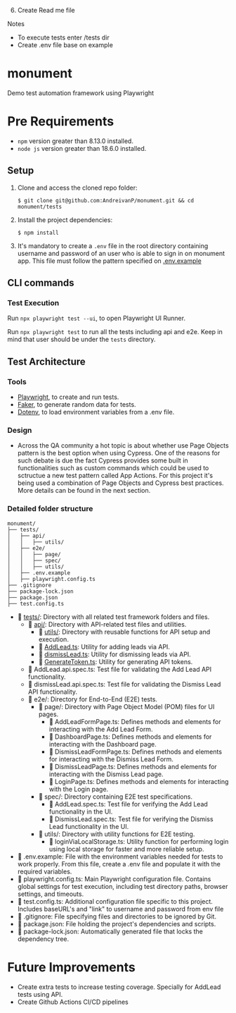 
6. Create Read me file



Notes

* To execute tests enter /tests dir
* Create .env file base on example



# monument
Demo test automation framework using Playwright

# Pre Requirements
- `npm` version greater than 8.13.0 installed.
- `node js` version greater than 18.6.0 installed.

## Setup

1. Clone and access the cloned repo folder:

    `$ git clone git@github.com:AndreivanP/monument.git && cd monument/tests`

2. Install the project dependencies:

    `$ npm install`

3. It's mandatory to create a `.env` file in the root directory containing username and password of an user who is able to sign in on monument app. This file must follow the pattern specified on [.env.example](.env.example)

## CLI commands
### Test Execution

Run `npx playwright test --ui`, to open Playwright UI Runner.

Run `npx playwright test` to run all the tests including api and e2e. Keep in mind that user should be under the `tests` directory.

## Test Architecture
### Tools

* [Playwright][test-tool], to create and run tests.
* [Faker][data-tool], to generate random data for tests.
* [Dotenv][env-tool], to load environment variables from a .env file.

### Design

* Across the QA community a hot topic is about whether use Page Objects pattern is the best option when using Cypress. One of the reasons for such debate is due the fact Cypress provides some built in functionalities such as custom commands which could be used to sctructue a new test pattern called App Actions. For this project it's being used a combination of Page Objects and Cypress best practices. More details can be found in the next section.

### Detailed folder structure

```
monument/
├── tests/
│   ├── api/
│   │   ├── utils/
│   ├── e2e/
│   │   ├── page/
│   │   ├── spec/
│   │   ├── utils/
│   ├── .env.example
│   ├── playwright.config.ts
├── .gitignore
├── package-lock.json
├── package.json
├── test.config.ts

```
- :file_folder: [tests/](../tests): Directory with all related test framework folders and files.
    - :file_folder: [api/](tests/api/): Directory with API-related test files and utilities.
        - :file_folder: [utils/](tests/api/utils/): Directory with reusable functions for API setup and execution.
        - :page_with_curl: [AddLead.ts](tests/api/utils/AddLead.ts): Utility for adding leads via API.
        - :page_with_curl: [dismissLead.ts](tests/api/utils/dismissLead.ts): Utility for dismissing leads via API.
        - :page_with_curl: [GenerateToken.ts](tests/api/utils/GenerateToken.ts): Utility for generating API tokens.
    - :page_with_curl: AddLead.api.spec.ts: Test file for validating the Add Lead API functionality.
    - :page_with_curl: dismissLead.api.spec.ts: Test file for validating the Dismiss Lead API functionality.
    - :file_folder: e2e/: Directory for End-to-End (E2E) tests.
        - :file_folder: page/: Directory with Page Object Model (POM) files for UI pages.
            - :page_with_curl: AddLeadFormPage.ts: Defines methods and elements for interacting with the Add Lead Form.
            - :page_with_curl: DashboardPage.ts: Defines methods and elements for interacting with the Dashboard page.
            - :page_with_curl: DismissLeadFormPage.ts: Defines methods and elements for interacting with the Dismiss Lead Form.
            - :page_with_curl: DismissLeadPage.ts: Defines methods and elements for interacting with the Dismiss Lead page.
            - :page_with_curl: LoginPage.ts: Defines methods and elements for interacting with the Login page.
        - :file_folder: spec/: Directory containing E2E test specifications.
            - :page_with_curl: AddLead.spec.ts: Test file for verifying the Add Lead functionality in the UI.
            - :page_with_curl: DismissLead.spec.ts: Test file for verifying the Dismiss Lead functionality in the UI.
        - :file_folder: utils/: Directory with utility functions for E2E testing.
            - :page_with_curl: loginViaLocalStorage.ts: Utility function for performing login using local storage for faster and more reliable setup.
- :page_with_curl: .env.example: File with the environment variables needed for tests to work properly. From this file, create a .env file and populate it with the required variables.
- :page_with_curl: playwright.config.ts: Main Playwright configuration file. Contains global settings for test execution, including test directory paths, browser settings, and timeouts.
- :page_with_curl: test.config.ts: Additional configuration file specific to this project. Includes baseURL's and "link" to username and password from env file
- :page_with_curl: .gitignore: File specifying files and directories to be ignored by Git.
- :page_with_curl: package.json: File holding the project's dependencies and scripts.
- :page_with_curl: package-lock.json: Automatically generated file that locks the dependency tree.

# Future Improvements

- Create extra tests to increase testing coverage. Specially for AddLead tests using API.
- Create Github Actions CI/CD pipelines

<!-- Links list -->
[test-tool]: https://playwright.dev/
[data-tool]: https://www.npmjs.com/package/@faker-js/faker
[env-tool]: https://www.npmjs.com/package/dotenv